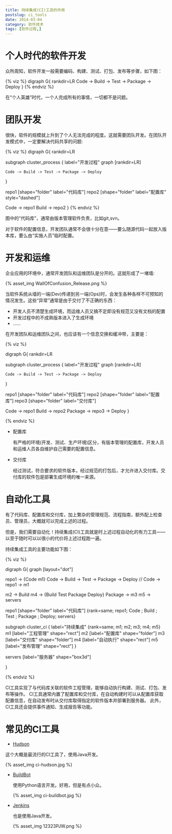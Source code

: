 ```yaml
---
title: 持续集成(CI)工具的作用
postslug: ci_tools
date: 2014-03-04
category: 软件技术
tags: [软件过程,]
---
```




# 个人时代的软件开发

众所周知，软件开发一般需要编码、构建、测试、打包、发布等步骤，如下图：

{% viz %}
digraph G{
    rankdir=LR
    Code -> Build -> Test -> Package -> Deploy
}
{% endviz %}

在“个人英雄”时代，一个人完成所有的事情，一切都不是问题。

# 团队开发

很快，软件的规模就上升到了个人无法完成的程度。这就需要团队开发。在团队开发模式中，一定要解决代码共享的问题:

{% viz %}
digraph G{
  rankdir=LR

  subgraph cluster_process {
    label="开发过程"
    graph [rankdir=LR]

    Code -> Build -> Test -> Package -> Deploy
  }

  repo1 [shape="folder" label="代码库"]
  repo2 [shape="folder" label="配置库"  style="dashed"]


  Code -> repo1
  Build -> repo2
}
{% endviz %}

图中的“代码库”，通常由版本管理软件负责，比如git,svn。

对于软件的配置信息，开发团队通常不会很十分在意——要么随源代码一起放入版本库，要么由“实施人员”临时配置。

# 开发和运维

企业应用的环境中，通常开发团队和运维团队是分开的。这就形成了一堵墙:

{% asset_img WallOfConfusion_Release.png  %}

当软件系统从墙的一端(Dev)传递到另一端(Ops)时，会发生各种各样不可预知的情况发生。这些“异常”通常是由于交付了不正确的东西：

-   开发人员不清楚生成环境，而运维人员又搞不定即没有规范又没有文档的配置
-   开发过程中的不成熟版本进入了生成环境
-   ……

在开发团队和运维团队之间，也应该有一个信息交换和缓冲带，主要是：

{% viz %}

digraph G{
  rankdir=LR

  subgraph cluster_process {
    label="开发过程"
    graph [rankdir=LR]

    Code -> Build -> Test -> Package -> Deploy
  }

  repo1 [shape="folder" label="代码库"]
  repo2 [shape="folder" label="配置库"]
  repo3 [shape="folder" label="交付库"]

  Code -> repo1
  Build -> repo2
  Package -> repo3 -> Deploy
}

{% endviz %}

-   配置库

    有严格的环境(开发、测试、生产环境)区分，有版本管理的配置库，开发人员和运维人员各自维护自己需要的配置信息。

-   交付库

    经过测试，符合要求的软件版本，经过规范的打包后，才允许进入交付库。交付库的软件包是部署生成环境的唯一来源。

# 自动化工具

有了代码库、配置库和交付库，加上繁杂的管理规范、流程指南，额外配上检查员、管理员，大概就可以完成上述的过程。

但是，我们需要自动化！持续集成(CI)工具就是时上述过程自动化的有力工具——以至于随时可以以很小的代价将上述过程跑一遍。

持续集成工具的主要功能如下图：

{% viz %}

digraph G{
  graph [layout="dot"]

  repo1 -> {Code m1}
  Code -> Build -> Test -> Package -> Deploy
//  Code -> repo1 -> m1

  m2 -> Build
  m4 -> {Build Test Package Deploy}
  Package -> m3
  m5 -> servers

  repo1 [shape="folder" label="代码库"]
  {rank=same; repo1; Code ; Build ; Test ; Package ; Deploy; servers}

  subgraph cluster_ci {
    label="持续集成"
    {rank=same; m1; m2; m3; m4; m5}
    m1 [label="工程管理" shape="rect"]
    m2 [label="配置库" shape="folder"]
    m3 [label="交付库" shape="folder"]
    m4 [label="自动执行" shape="rect"]
    m5 [label="发布管理" shape="rect"]
  }

  servers  [label="服务器" shape="box3d"]

}

{% endviz %}

CI工具实现了与代码库关联的软件工程管理，能够自动执行构建、测试、打包、发布等操作。
CI工具通常内置了配置库和交付库，在自动构建时可以从配置库获取配置信息，在自动发布时从交付库取得指定的软件版本并部署到服务器。
此外，CI工具还会提供事件通知、生成报告等功能。

# 常见的CI工具

-   [Hudson](http://hudson-ci.org/)

这个大概是最流行的CI工具了，使用Java开发。

{% asset_img ci-hudson.jpg  %}

-   [BuildBot](http://buildbot.net/)

    使用Python语言开发。好用，但是有点小众。

    {% asset_img ci-buildbot.jpg  %}

-   [Jenkins](http://jenkins-ci.org/)

    也是使用Java开发。

    {% asset_img 12323PJW.png %}

